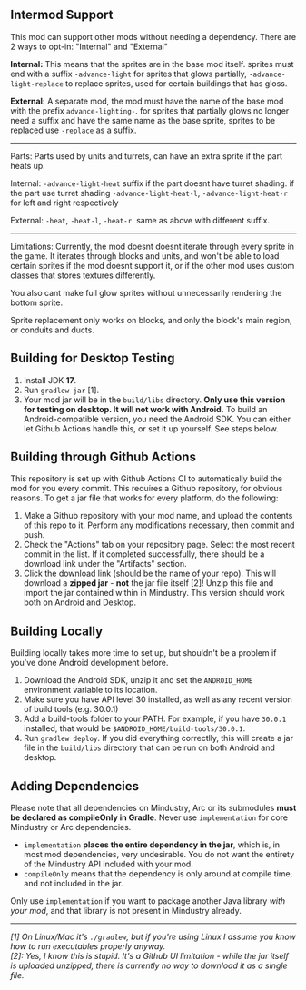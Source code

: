 ## Intermod Support

This mod can support other mods without needing a dependency.
There are 2 ways to opt-in: "Internal" and "External"

**Internal:** This means that the sprites are in the base mod itself. sprites must end with a suffix `-advance-light` for sprites that glows partially, `-advance-light-replace` to replace sprites, used for certain buildings that has gloss.

**External:** A separate mod, the mod must have the name of the base mod with the prefix `advance-lighting-`. for sprites that partially glows no longer need a suffix and have the same
  name as the base sprite, sprites to be replaced use `-replace` as a suffix.

---

Parts:
Parts used by units and turrets, can have an extra sprite if the part heats up.

Internal: `-advance-light-heat` suffix if the part doesnt have turret shading. if the part use turret shading `-advance-light-heat-l`, `-advance-light-heat-r` for left and right respectively

External: `-heat`, `-heat-l`, `-heat-r`. same as above with different suffix.

---

Limitations:
Currently, the mod doesnt doesnt iterate through every sprite in the game. It iterates through blocks and units, and won't be able to load certain sprites if the mod doesnt support it, or if the other mod uses custom classes that stores textures differently.

You also cant make full glow sprites without unnecessarily rendering the bottom sprite.

Sprite replacement only works on blocks, and only the block's main region, or conduits and ducts.

## Building for Desktop Testing

1. Install JDK **17**.
2. Run `gradlew jar` [1].
3. Your mod jar will be in the `build/libs` directory. **Only use this version for testing on desktop. It will not work with Android.**
To build an Android-compatible version, you need the Android SDK. You can either let Github Actions handle this, or set it up yourself. See steps below.

## Building through Github Actions

This repository is set up with Github Actions CI to automatically build the mod for you every commit. This requires a Github repository, for obvious reasons.
To get a jar file that works for every platform, do the following:
1. Make a Github repository with your mod name, and upload the contents of this repo to it. Perform any modifications necessary, then commit and push. 
2. Check the "Actions" tab on your repository page. Select the most recent commit in the list. If it completed successfully, there should be a download link under the "Artifacts" section. 
3. Click the download link (should be the name of your repo). This will download a **zipped jar** - **not** the jar file itself [2]! Unzip this file and import the jar contained within in Mindustry. This version should work both on Android and Desktop.

## Building Locally

Building locally takes more time to set up, but shouldn't be a problem if you've done Android development before.
1. Download the Android SDK, unzip it and set the `ANDROID_HOME` environment variable to its location.
2. Make sure you have API level 30 installed, as well as any recent version of build tools (e.g. 30.0.1)
3. Add a build-tools folder to your PATH. For example, if you have `30.0.1` installed, that would be `$ANDROID_HOME/build-tools/30.0.1`.
4. Run `gradlew deploy`. If you did everything correctlly, this will create a jar file in the `build/libs` directory that can be run on both Android and desktop. 

## Adding Dependencies

Please note that all dependencies on Mindustry, Arc or its submodules **must be declared as compileOnly in Gradle**. Never use `implementation` for core Mindustry or Arc dependencies. 

- `implementation` **places the entire dependency in the jar**, which is, in most mod dependencies, very undesirable. You do not want the entirety of the Mindustry API included with your mod.
- `compileOnly` means that the dependency is only around at compile time, and not included in the jar.

Only use `implementation` if you want to package another Java library *with your mod*, and that library is not present in Mindustry already.

--- 

*[1]* *On Linux/Mac it's `./gradlew`, but if you're using Linux I assume you know how to run executables properly anyway.*  
*[2]: Yes, I know this is stupid. It's a Github UI limitation - while the jar itself is uploaded unzipped, there is currently no way to download it as a single file.*
